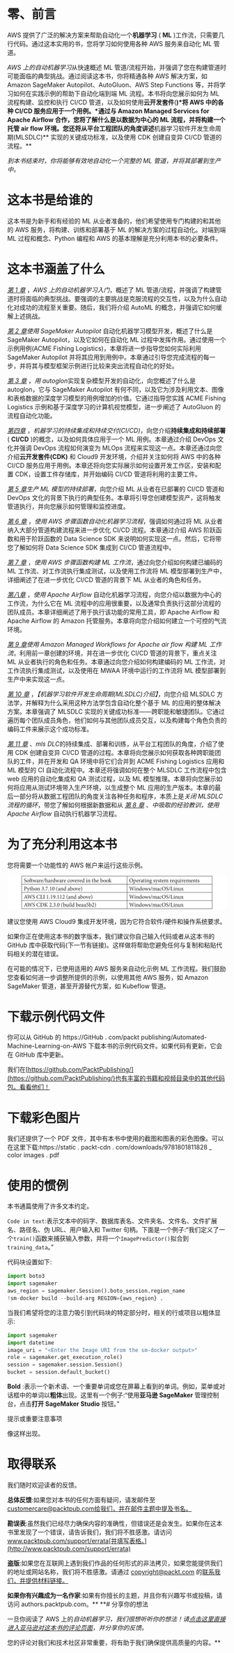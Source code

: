 

# 零、前言

AWS 提供了广泛的解决方案来帮助自动化一个**机器学习** ( **ML** )工作流，只需要几行代码。通过这本实用的书，您将学习如何使用各种 AWS 服务来自动化 ML 管道。

*AWS 上的自动机器学习*从快速概述 ML 管道/流程开始，并强调了您在构建管道时可能面临的典型挑战。通过阅读这本书，你将精通各种 AWS 解决方案，如 Amazon SageMaker Autopilot、AutoGluon、AWS Step Functions 等，并将学习如何在实践示例的帮助下自动化端到端 ML 流程。本书将向您展示如何为 ML 流程构建、监控和执行 CI/CD 管道，以及如何使用**云开发套件**(**)*将 AWS 中的各种 CI/CD 服务应用于一个用例。*通过与 Amazon Managed Services for Apache Airflow 合作，您将了解什么是以数据为中心的 ML 流程，并将构建一个托管 air flow 环境。您还将从平台工程团队的角度讲述**机器学习软件开发生命周期(MLSDLC)** 实现的关键成功标准，以及使用 CDK 创建自变异 CI/CD 管道的流程。**

 **到本书结束时，你将能够有效地自动化一个完整的 ML 管道，并将其部署到生产中*。*

# 这本书是给谁的

这本书是为新手和有经验的 ML 从业者准备的，他们希望使用专门构建的和其他的 AWS 服务，将构建、训练和部署基于 ML 的解决方案的过程自动化。对端到端 ML 过程和概念、Python 编程和 AWS 的基本理解是充分利用本书的必要条件。

# 这本书涵盖了什么

[*第 1 章*](B17649_01_ePub.xhtml#_idTextAnchor015) ，*AWS 上的自动机器学习入门*，概述了 ML 管道/流程，并强调了构建管道时将面临的典型挑战。要强调的主要挑战是克服流程的交互性，以及为什么自动化对成功的流程至关重要。随后，我们将介绍 AutoML 的概念，并强调它如何缓解上述挑战。

[*第 2 章*](B17649_02_ePub.xhtml#_idTextAnchor032)*使用 SageMaker Autopilot* 自动化机器学习模型开发，概述了什么是 SageMaker Autopilot，以及它如何在自动化 ML 过程中发挥作用。通过使用一个示例用例(ACME Fishing Logistics)，本章将进一步指导您如何实际利用 SageMaker Autopilot 并将其应用到用例中。本章通过引导您完成流程的每一步，并将其与模型框架示例进行比较来突出流程自动化的好处。

[*第 3 章*](B17649_03_ePub.xhtml#_idTextAnchor048) ，*用 autoglon*实现复杂模型开发的自动化，向您概述了什么是 autoglon，它与 SageMaker Autopilot 有何不同，以及它为涉及利用文本、图像和表格数据的深度学习模型的用例增加的价值。它通过指导您实践 ACME Fishing Logistics 示例和基于深度学习的计算机视觉模型，进一步阐述了 AutoGluon 的流程自动化功能。

[*第四章*](B17649_04_ePub.xhtml#_idTextAnchor061) ，*机器学习的持续集成和持续交付(CI/CD)*，向您介绍**持续集成和持续部署** ( **CI/CD** )的概念，以及如何具体应用于一个 ML 用例。本章通过介绍 DevOps 文化并强调 DevOps 流程如何演变为 MLOps 流程来实现这一点。本章还通过向您介绍**云开发套件(CDK)** 和 Cloud9 开发环境，介绍并关注如何将 AWS 中的各种 CI/CD 服务应用于用例。本章还将向您实际展示如何设置开发工作区，安装和配置 CDK，设置工件存储库，并开始编码 CI/CD 管道将利用的主要工件。

[*第 5 章*](B17649_05_ePub.xhtml#_idTextAnchor078)*生产 ML 模型的持续部署*，向您介绍 ML 从业者在已部署的 CI/CD 管道和 DevOps 文化的背景下执行的典型任务。本章将引导您创建模型资产，这将触发管道执行，并向您展示如何管理和监控进度。

[*第 6 章*](B17649_06_ePub.xhtml#_idTextAnchor094) ，*使用 AWS 步骤函数自动化机器学习流程*，强调如何通过将 ML 从业者纳入大部分管道构建流程来进一步优化 CI/CD 流程。本章通过介绍 AWS 阶跃函数和用于阶跃函数的 Data Science SDK 来说明如何实现这一点。然后，它将带您了解如何将 Data Science SDK 集成到 CI/CD 管道流程中。

[*第 7 章*](B17649_07_ePub.xhtml#_idTextAnchor106) ，*使用 AWS 步骤函数构建 ML 工作流*，通过向您介绍如何构建已编码的 ML 工作流、对工作流执行集成测试，以及使用工作流将 ML 模型部署到生产中，详细阐述了在进一步优化 CI/CD 管道的背景下 ML 从业者的角色和任务。

[*第八章*](B17649_08_ePub.xhtml#_idTextAnchor115) ，*使用 Apache Airflow* 自动化机器学习流程，向您介绍以数据为中心的工作流，为什么它在 ML 流程中的应用很重要，以及通常负责执行这部分流程的团队成员。本章详细阐述了用于执行该功能的常用工具，即 Apache Airflow 和 Apache Airflow 的 Amazon 托管服务。本章将向您介绍如何建立一个可控的气流环境。

[*第 9 章*](B17649_09_ePub.xhtml#_idTextAnchor123)*使用 Amazon Managed Workflows for Apache air flow 构建 ML 工作流*，利用前一章创建的环境，并在进一步优化 CI/CD 管道的背景下，重点关注 ML 从业者执行的角色和任务。本章通过向您介绍如何构建编码的 ML 工作流，对工作流执行集成测试，以及使用在 MWAA 环境中运行的工作流将 ML 模型部署到生产中来实现这一点。

[*第 10 章*](B17649_10_ePub.xhtml#_idTextAnchor133) ，*【机器学习软件开发生命周期(MLSDLC)介绍】*，向您介绍 MLSDLC 方法学，并解释为什么采用这种方法学包含自动化整个基于 ML 的应用的整体解决方案。本章强调了 MLSDLC 实现的关键成功标准——跨职能和敏捷团队。它通过遍历每个团队成员角色，他们如何与其他团队成员交互，以及构建每个角色负责的编码工件来展示这个成功标准。

[*第 11 章*](B17649_11_ePub.xhtml#_idTextAnchor149) 、*mls DLC*的持续集成、部署和训练，从平台工程团队的角度，介绍了使用 CDK 创建自变异 CI/CD 管道的过程。本章将向您展示如何获取各种跨职能团队的工件，并在开发和 QA 环境中将它们合并到 ACME Fishing Logistics 应用和 ML 模型的 CI 自动化流程中。本章还将强调如何在整个 MLSDLC 工作流程中包含 web 应用的自动化集成和 QA 测试过程，以及 ML 模型推理。本章将向您展示如何将应用从测试环境带入生产环境，以生成整个 ML 应用的生产版本。本章的最后一部分将从数据工程团队的角度关注各种任务和程序，本质上是*关闭 MLSDLC 流程的循环*，带您了解如何根据新数据和从 [*第 8 章*](B17649_08_ePub.xhtml#_idTextAnchor115) 、*中吸取的经验教训，使用 Apache Airflow* 自动执行机器学习流程。

# 为了充分利用这本书

您将需要一个功能性的 AWS 帐户来运行这些示例。

![](img/B17649_Preface_table_1.1.jpg)

建议您使用 AWS Cloud9 集成开发环境，因为它符合软件/硬件和操作系统要求。

如果你正在使用这本书的数字版本，我们建议你自己输入代码或者从这本书的 GitHub 库中获取代码(下一节有链接)。这样做将帮助您避免任何与复制和粘贴代码相关的潜在错误。

在可能的情况下，已使用适用的 AWS 服务来自动化示例 ML 工作流程。我们鼓励您查看如何进一步调整所提供的示例，以使用其他 AWS 服务，如 Amazon SageMaker 管道，甚至开源替代方案，如 Kubeflow 管道。

# 下载示例代码文件

你可以从 GitHub 的 https://GitHub . com/packt publishing/Automated-Machine-Learning-on-AWS 下载本书的示例代码文件。如果代码有更新，它会在 GitHub 库中更新。

我们在[https://github.com/PacktPublishing/](https://github.com/PacktPublishing/)也有丰富的书籍和视频目录中的其他代码包。看看他们！

# 下载彩色图片

我们还提供了一个 PDF 文件，其中有本书中使用的截图和图表的彩色图像。可以在这里下载:https://static . packt-cdn . com/downloads/9781801811828 _ color images . pdf

# 使用的惯例

本书通篇使用了许多文本约定。

`Code in text`:表示文本中的码字、数据库表名、文件夹名、文件名、文件扩展名、路径名、伪 URL、用户输入和 Twitter 句柄。下面是一个例子:“我们定义了一个`train()`函数来捕获输入参数，并将一个`ImagePredictor()`拟合到`training_data`。”

代码块设置如下:

```py
import boto3 
import sagemaker
aws_region = sagemaker.Session().boto_session.region_name
!sm-docker build --build-arg REGION={aws_region} .
```

当我们希望将您的注意力吸引到代码块的特定部分时，相关的行或项目以粗体显示:

```py
import sagemaker
import datetime
image_uri = "<Enter the Image URI from the sm-docker output>"
role = sagemaker.get_execution_role()
session = sagemaker.session.Session()
bucket = session.default_bucket()
```

**Bold** :表示一个新术语、一个重要单词或您在屏幕上看到的单词。例如，菜单或对话框中的单词以**粗体**出现。这里有一个例子:“使用**亚马逊 SageMaker** 管理控制台，点击**打开 SageMaker Studio** 按钮。”

提示或重要注意事项

像这样出现。

# 取得联系

我们随时欢迎读者的反馈。

**总体反馈**:如果您对本书的任何方面有疑问，请发邮件至 customercare@packtpub.com[给我们，并在邮件主题中提及书名。](mailto:customercare@packtpub.com)

**勘误表**:虽然我们已经尽力确保内容的准确性，但错误还是会发生。如果你在这本书里发现了一个错误，请告诉我们，我们将不胜感激。请访问 www.packtpub.com/support/errata[并填写表格。](http://www.packtpub.com/support/errata)

**盗版**:如果您在互联网上遇到我们作品的任何形式的非法拷贝，如果您能提供我们的地址或网站名称，我们将不胜感激。请通过 copyright@packt.com 的[联系我们，并提供材料链接。](mailto:copyright@packt.com)

**如果你有兴趣成为一名作家**:如果有你擅长的主题，并且你有兴趣写书或投稿，请访问 authors.packtpub.com。**  **# 分享你的想法

一旦你阅读了 AWS 上的*自动机器学习，我们很想听听你的想法！请[点击这里直接进入亚马逊对这本书的评论页面](https://packt.link/r/1801811822)，并分享你的反馈。*

您的评论对我们和技术社区非常重要，将有助于我们确保提供高质量的内容。**